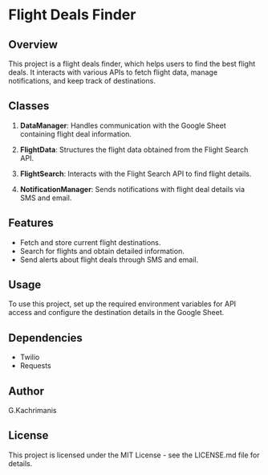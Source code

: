 # Flight Deals Finder

## Overview
This project is a flight deals finder, which helps users to find the best flight deals. It interacts with various APIs to fetch flight data, manage notifications, and keep track of destinations.

## Classes

1. **DataManager**: Handles communication with the Google Sheet containing flight deal information.

2. **FlightData**: Structures the flight data obtained from the Flight Search API.

3. **FlightSearch**: Interacts with the Flight Search API to find flight details.

4. **NotificationManager**: Sends notifications with flight deal details via SMS and email.

## Features
- Fetch and store current flight destinations.
- Search for flights and obtain detailed information.
- Send alerts about flight deals through SMS and email.

## Usage
To use this project, set up the required environment variables for API access and configure the destination details in the Google Sheet.

## Dependencies
- Twilio
- Requests

## Author
G.Kachrimanis

## License
This project is licensed under the MIT License - see the LICENSE.md file for details.